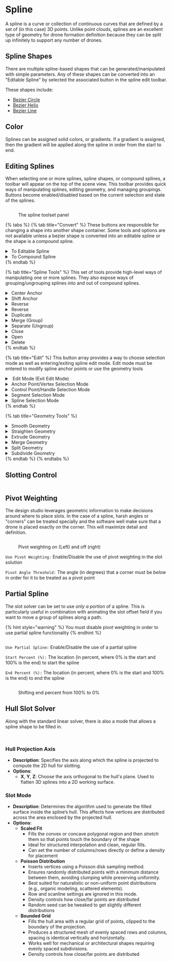 # Spline

A spline is a curve or collection of continuous curves that are defined by a set of (in this case) 3D points. Unlike point clouds, splines are an excellent type of geometry for drone formation definition because they can be split up infinitely to support any number of drones.&#x20;

## Spline Shapes

There are multiple spline-based shapes that can be generated/manipulated with simple parameters. Any of these shapes can be converted into an "Editable Spline" by selected the associated button in the spline edit toolbar.

These shapes include:

* [Bezier Circle](bezier-circle.md)
* [Bezier Helix](bezier-helix.md)
* [Bezier Line](bezier-line.md)

## Color

Splines can be assigned solid colors, or gradients. If a gradient is assigned, then the gradient will be applied along the spline in order from the start to end.

## Editing Splines

When selecting one or more splines, spline shapes, or compound splines, a toolbar will appear on the top of the scene view. This toolbar provides quick ways of manipulating splines, editing geometry, and managing groupings. Buttons become enabled/disabled based on the current selection and state of the splines.

<figure><img src="../../../../.gitbook/assets/image (6).png" alt=""><figcaption><p>The spline toolset panel</p></figcaption></figure>

{% tabs %}
{% tab title="Convert" %}
These buttons are responsible for changing a shape into another shape container. Some tools and options are not available unless a bezier shape is converted into an editable spline or the shape is a compound spline.

<details>

<summary><img src="../../../../.gitbook/assets/image (10).png" alt="" data-size="original"> To Editable Spline</summary>

Convert a bezier shape into a form that can be manually editable. This will cause the shape to lose its unique parameters in favor of a generic spline

</details>

<details>

<summary><img src="../../../../.gitbook/assets/image (46).png" alt=""> To Compound Spline</summary>

Convert a bezier spline or shape into a compound spline, supporting multiple splines in a single shape

</details>
{% endtab %}

{% tab title="Spline Tools" %}
This set of tools provide high-level ways of manipulating one or more splines. They also expose ways of grouping/ungrouping splines into and out of compound splines.

<details>

<summary><img src="../../../../.gitbook/assets/image (47).png" alt=""> Center Anchor</summary>

Automatically shift the shape's centroid to be the average of all spline control points

</details>

<details>

<summary><img src="../../../../.gitbook/assets/image (48).png" alt=""> Shift Anchor</summary>

Enter a mode where the anchor can be shifted while keeping the spline's geometry world-locked. To stop anchor shifting, the button must be toggled again.

</details>

<details>

<summary><img src="../../../../.gitbook/assets/image (49).png" alt=""> Reverse</summary>

Reverse the order of the points in the spline. This will result in an identical spline, but with start and end points reversed. Useful for ensuring that lighting effects move in the correct direction

</details>

<details>

<summary><img src="../../../../.gitbook/assets/image (49).png" alt=""> Reverse</summary>

Reverse the order of the points in the spline. This will result in an identical spline, but with start and end points reversed. Useful for ensuring that lighting effects move in the correct direction

</details>

<details>

<summary> <img src="../../../../.gitbook/assets/image (50).png" alt=""> Duplicate</summary>

Duplicates the selected spline/s. This only works for compound splines. The duplicated spline will appear as a new sub-spline.

{% hint style="warning" %}
Spline must be converted to a compound spline to use the Duplicate tool
{% endhint %}

<figure><img src="../../../../.gitbook/assets/ezgif-5a69d8fdd1f070.gif" alt=""><figcaption></figcaption></figure>

</details>

<details>

<summary> <img src="../../../../.gitbook/assets/image (52).png" alt=""> Merge (Group)</summary>

Combines the selected splines into a single compound spline.&#x20;

</details>

<details>

<summary> <img src="../../../../.gitbook/assets/image (53).png" alt=""> Separate (Ungroup)</summary>

Removes the selected splines from their current compound spline and puts them into separate standalone splines.

</details>

<details>

<summary> <img src="../../../../.gitbook/assets/image (54).png" alt=""> Close</summary>

Forces the spline to be a complete loop. The endpoint will be shifted to be placed on top of the start point.

</details>

<details>

<summary> <img src="../../../../.gitbook/assets/image (55).png" alt=""> Open</summary>

Allows the spline start and end points to be separated

</details>

<details>

<summary> <img src="../../../../.gitbook/assets/image (56).png" alt=""> Delete</summary>

Deletes the currently selected anchor point, segment, or spline

</details>
{% endtab %}

{% tab title="Edit" %}
This button array provides a way to choose selection mode as well as entering/exiting spline edit mode. Edit mode must be entered to modify spline anchor points or use the geometry tools

<details>

<summary><img src="../../../../.gitbook/assets/image (57).png" alt=""> <img src="../../../../.gitbook/assets/image (58).png" alt=""> Edit Mode (Exit Edit Mode)</summary>

Enter edit mode and allow geometry to be selected and manipulated. The button will toggle to an X when active and must be clicked again to exit edit mode.

</details>

<details>

<summary><img src="../../../../.gitbook/assets/image (59).png" alt=""> Anchor Point/Vertex Selection Mode</summary>

Enter anchor point selection mode where only anchor points (points that lie directly on geometry) can be selected

</details>

<details>

<summary><img src="../../../../.gitbook/assets/image (68).png" alt=""> Control Point/Handle Selection Mode</summary>

Enter control point selection mode where any control point can be selected and shifted

</details>

<details>

<summary><img src="../../../../.gitbook/assets/image (69).png" alt=""> Segment Selection Mode</summary>

Enter segment selection mode where any segment can be selected and shifted

</details>

<details>

<summary><img src="../../../../.gitbook/assets/image (70).png" alt=""> Spline Selection Mode</summary>

Enter spline selection mode where any spline can be selected and shifted

</details>
{% endtab %}

{% tab title="Geometry Tools" %}
<details>

<summary><img src="../../../../.gitbook/assets/image (60).png" alt="" data-size="original"> Smooth Geometry</summary>

Takes all selected geometry and sets it to be as smooth as possible by adjusting spline control points to be tangential and parallel

<figure><img src="../../../../.gitbook/assets/ezgif-53150e76cb59a7.gif" alt=""><figcaption></figcaption></figure>

</details>

<details>

<summary><img src="../../../../.gitbook/assets/image (61).png" alt=""> Straighten Geometry</summary>

Takes all selected geometry and sets it to be as straight or sharp as possible by adjusting spline control points to be coincident (or on top of eachother) for each anchor point

<figure><img src="../../../../.gitbook/assets/ezgif-56ca5bd2bb7cc4 (1).gif" alt=""><figcaption></figcaption></figure>

</details>

<details>

<summary><img src="../../../../.gitbook/assets/image (62).png" alt=""> Extrude Geometry</summary>

Takes selected segment (or vertex if on an endpoint) and creates a new line on each side so that it may be pulled away without disturbing surrounding segments

<figure><img src="../../../../.gitbook/assets/ezgif-7527c947c9b5e0.gif" alt=""><figcaption></figcaption></figure>

</details>

<details>

<summary><img src="../../../../.gitbook/assets/image (60).png" alt="" data-size="original"> Merge Geometry</summary>

Fuses two selected endpoints to form a single spline

<figure><img src="../../../../.gitbook/assets/ezgif-502c764f09758b.gif" alt=""><figcaption></figcaption></figure>

</details>

<details>

<summary><img src="../../../../.gitbook/assets/image (60).png" alt="" data-size="original"> Split Geometry</summary>

Takes selection and breaks its endpoints from the containing spline. This will create new splines to properly contain the new separated segments.

{% hint style="warning" %}
Spline must be converted to a compound spline to use the Split tool
{% endhint %}

<figure><img src="../../../../.gitbook/assets/ezgif-59089b17909faf.gif" alt=""><figcaption></figcaption></figure>

</details>

<details>

<summary><img src="../../../../.gitbook/assets/image (60).png" alt="" data-size="original"> Subdivide Geometry</summary>

Takes the selected segments and evenly subdivides them, inserting a single new vertex per-segment for every click

<figure><img src="../../../../.gitbook/assets/ezgif-58aebd0f8e1314.gif" alt=""><figcaption></figcaption></figure>

</details>
{% endtab %}
{% endtabs %}

## Slotting Control

<figure><img src="../../../../.gitbook/assets/image (65).png" alt=""><figcaption></figcaption></figure>

## Pivot Weighting

The design studio leverages geometric information to make decisions around where to place slots. In the case of a spline, harsh angles or "corners" can be treated specially and the software well make sure that a drone is placed exactly on the corner. This will maximize detail and definition.

<figure><img src="../../../../.gitbook/assets/image (63).png" alt=""><figcaption><p>Pivot weighting on (Left) and off (right)</p></figcaption></figure>

`Use Pivot Weighting:` Enable/Disable the use of pivot weighting in the slot solution

`Pivot Angle Threshold:` The angle (in degrees) that a corner must be _below_ in order for it to be treated as a pivot point

## Partial Spline

The slot solver can be set to use _only a portion_ of a spline. This is particularly useful in combination with animating the slot offset field if you want to move a group of splines along a path.

{% hint style="warning" %}
You must disable pivot weighting in order to use partial spline functionality
{% endhint %}

<figure><img src="../../../../.gitbook/assets/image (66).png" alt=""><figcaption></figcaption></figure>

`Use Partial Spline:` Enable/Disable the use of a partial spline

`Start Percent (%):` The location (in percent, where 0% is the start and 100% is the end) to start the spline&#x20;

`End Percent (%):` The location (in percent, where 0% is the start and 100% is the end) to end the spline&#x20;

<figure><img src="../../../../.gitbook/assets/ezgif-443043bf055540.gif" alt=""><figcaption><p>Shifting end percent from 100% to 0%</p></figcaption></figure>

## Hull Slot Solver

Along with the standard linear solver, there is also a mode that allows a spline shape to be filled in.

<figure><img src="../../../../.gitbook/assets/image (44).png" alt=""><figcaption></figcaption></figure>

<figure><img src="../../../../.gitbook/assets/ezgif-503224d8a2bdb1.gif" alt=""><figcaption></figcaption></figure>

### **Hull Projection Axis**

* **Description**: Specifies the axis along which the spline is projected to compute the 2D hull for slotting.
* **Options**:
  * **X**, **Y**, **Z**: Choose the axis orthogonal to the hull's plane. Used to flatten 3D splines into a 2D working surface.

### **Slot Mode**

* **Description**: Determines the algorithm used to generate the filled surface inside the spline’s hull. This affects how vertices are distributed across the area enclosed by the projected hull.
* **Options**:
  * **Scaled Fit**
    * Fills the convex or concave polygonal region and then _stretch_ them so that points touch the boundary of the shape
    * Ideal for structured interpolation and clean, regular fills.
    * Can set the number of columns/rows directly or define a density for placement
  * **Poisson Distribution**
    * Inserts vertices using a Poisson disk sampling method.
    * Ensures randomly distributed points with a minimum distance between them, avoiding clumping while preserving uniformity.
    * Best suited for naturalistic or non-uniform point distributions (e.g., organic modeling, scattered elements).
    * Row and scanline settings are ignored in this mode.
    * Density controls how close/far points are distributed
    * Random seed can be tweaked to get slightly different distributions
  * **Bounded Grid**
    * Fills the hull area with a regular grid of points, clipped to the boundary of the projection.
    * Produces a structured mesh of evenly spaced rows and columns, spacing is identical vertically and horizontally.
    * Works well for mechanical or architectural shapes requiring evenly spaced subdivisions.
    * Density controls how close/far points are distributed
